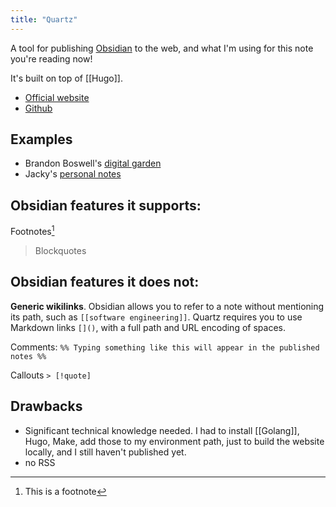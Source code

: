 ```yaml
---
title: "Quartz"
---
```


A tool for publishing [Obsidian](notes/obsidian) to the web, and what I'm using for this note you're reading now!

It's built on top of [[Hugo]].


- [Official website](http://quartz.jzhao.xyz/)
- [Github](https://github.com/jackyzha0/quartz)

## Examples

- Brandon Boswell's [digital garden](https://brandonkboswell.com/)
- Jacky's [personal notes](https://jzhao.xyz/)

## Obsidian features it supports:

Footnotes[^1]

> Blockquotes



## Obsidian features it does not:

**Generic wikilinks**. Obsidian allows you to refer to a note without mentioning its path, such as `[[software engineering]]`. Quartz requires you to use Markdown links `[]()`, with a full path and URL encoding of spaces.

Comments: `%% Typing something like this will appear in the published notes %%`

Callouts `> [!quote]`

## Drawbacks
- Significant technical knowledge needed. I had to install [[Golang]], Hugo, Make, add those to my environment path, just to build the website locally, and I still haven't published yet. 
- no RSS

[^1]: This is a footnote